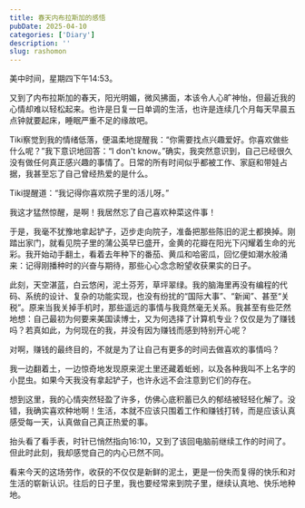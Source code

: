 ```yaml
---
title: 春天内布拉斯加的感悟
pubDate: 2025-04-10
categories: ['Diary']
description: ''
slug: rashomon
---
```


美中时间，星期四下午14:53。

又到了内布拉斯加的春天，阳光明媚，微风拂面，本该令人心旷神怡，但最近我的心情却难以轻松起来。也许是日复一日单调的生活，也许是连续几个月每天早晨五点钟就要起床，睡眠严重不足的缘故吧。

Tiki察觉到我的情绪低落，便温柔地提醒我：“你需要找点兴趣爱好。你喜欢做些什么呢？”我下意识地回答：“I don't know。”确实，我突然意识到，自己已经很久没有做任何真正感兴趣的事情了。日常的所有时间似乎都被工作、家庭和带娃占据，我甚至忘了自己曾经热爱的是什么。

Tiki提醒道：“我记得你喜欢院子里的活儿呀。”

我这才猛然惊醒，是啊！我居然忘了自己喜欢种菜这件事！

于是，我毫不犹豫地拿起铲子，迈步走向院子，准备把那些陈旧的泥土都换掉。刚踏出家门，就看见院子里的蒲公英早已盛开，金黄的花瓣在阳光下闪耀着生命的光彩。我开始动手翻土，看着去年种下的番茄、黄瓜和哈密瓜，回忆便如潮水般涌来：记得刚播种时的兴奋与期待，那些心心念念盼望收获果实的日子。

此刻，天空湛蓝，白云悠闲，泥土芬芳，草坪翠绿。我的脑海里再没有编程的代码、系统的设计、复杂的功能实现，也没有纷扰的“国际大事”、“新闻”、甚至“关税”。原来当我关掉手机时，那些遥远的事情与我竟然毫无关系。我甚至有些茫然地想：自己最初为何要来美国读博士，又为何选择了计算机专业？仅仅是为了赚钱吗？若真如此，为何现在的我，并没有因为赚钱而感到特别开心呢？

对啊，赚钱的最终目的，不就是为了让自己有更多的时间去做喜欢的事情吗？

我一边翻着土，一边惊奇地发现原来泥土里还藏着蚯蚓，以及各种我叫不上名字的小昆虫。如果今天我没有拿起铲子，也许永远不会注意到它们的存在。

想到这里，我的心情突然轻盈了许多，仿佛心底积蓄已久的郁结被轻轻化解了。没错，我确实喜欢种地啊！生活，本就不应该只围着工作和赚钱打转，而是应该认真感受每一天，认真做自己真正热爱的事。

抬头看了看手表，时针已悄然指向16:10，又到了该回电脑前继续工作的时间了。但此时此刻，我却感觉自己的内心已然不同。

看来今天的这场劳作，收获的不仅仅是新鲜的泥土，更是一份失而复得的快乐和对生活的崭新认识。往后的日子里，我也要经常来到院子里，继续认真地、快乐地种地。